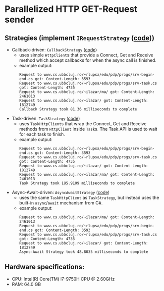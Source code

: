 ﻿# Parallelized HTTP GET-Request sender
## Strategies (implement `IRequestStrategy` ([code](Strategy/IRequestStrategy.cs)))
* Callback-driven: `CallbackStrategy` ([code](Strategy/CallbackStrategy.cs))
    * uses simple `HttpClient`s that provide a Connect, Get and Receive method
    which accept callbacks for when the async call is finished.
    * example output:
        ```
        Request to www.cs.ubbcluj.ro/~rlupsa/edu/pdp/progs/srv-begin-end.cs got: Content-Length: 3593
        Request to www.cs.ubbcluj.ro/~rlupsa/edu/pdp/progs/srv-task.cs got: Content-Length: 4735
        Request to www.cs.ubbcluj.ro/~ilazar/ma/ got: Content-Length: 2461013
        Request to www.cs.ubbcluj.ro/~ilazar/ got: Content-Length: 1812749
        Callback Strategy took 81.36 milliseconds to complete
        ```
* Task-driven: `TaskStrategy` ([code](Strategy/TaskStrategy.cs))
    * uses `TaskHttpClient`s that wrap the Connect, Get and Receive methods 
    from `HttpClient` inside `Task`s. The Task API is used to wait for each task to finish.
    * example output:
        ```
        Request to www.cs.ubbcluj.ro/~rlupsa/edu/pdp/progs/srv-begin-end.cs got: Content-Length: 3593
        Request to www.cs.ubbcluj.ro/~rlupsa/edu/pdp/progs/srv-task.cs got: Content-Length: 4735
        Request to www.cs.ubbcluj.ro/~ilazar/ got: Content-Length: 1812749
        Request to www.cs.ubbcluj.ro/~ilazar/ma/ got: Content-Length: 2461013
        Task Strategy took 185.9109 milliseconds to complete
        ```
* Async-Await-driven: `AsyncAwaitStrategy` ([code](Strategy/AsyncAwaitStrategy.cs))
    * uses the same `TaskHttpClient` as `TaskStrategy`, but instead uses the built-in
    `async`/`await` mechanism from C#. 
    * example output:
        ```
        Request to www.cs.ubbcluj.ro/~ilazar/ma/ got: Content-Length: 2461013
        Request to www.cs.ubbcluj.ro/~rlupsa/edu/pdp/progs/srv-begin-end.cs got: Content-Length: 3593
        Request to www.cs.ubbcluj.ro/~rlupsa/edu/pdp/progs/srv-task.cs got: Content-Length: 4735
        Request to www.cs.ubbcluj.ro/~ilazar/ got: Content-Length: 1812749
        Async-Await Strategy took 48.8035 milliseconds to complete
        ```

## Hardware specifications:
* CPU: Intel(R) Core(TM) i7-9750H CPU @ 2.60GHz
* RAM: 64.0 GB